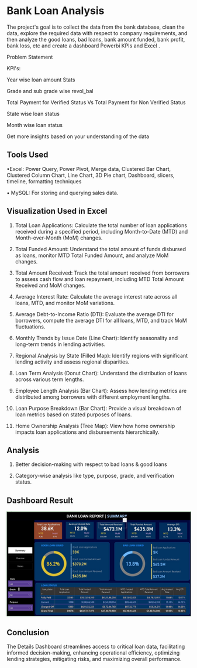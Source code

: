 
# Bank Loan Analysis

The project's goal is to collect the data from the bank database, clean the data, explore the required data with respect to company requirements, and then analyze the good loans, bad loans, bank amount funded, bank profit, bank loss, etc and create a dashboard Powerbi KPIs and Excel .






Problem Statement


 KPI's:

Year wise loan amount Stats

Grade and sub grade wise revol_bal

Total Payment for Verified Status Vs Total Payment for Non Verified Status

State wise loan status

Month wise loan status

Get more insights based on your understanding of the data

## Tools Used



•Excel: Power Query, Power Pivot, Merge data, Clustered Bar Chart, Clustered Column Chart, Line Chart, 3D Pie chart, Dashboard, slicers, timeline, formatting techniques


• MySQL: For storing and querying sales data.

 



## Visualization Used in Excel


1. Total Loan Applications: Calculate the total number of loan applications received during a specified period, including Month-to-Date (MTD) and Month-over-Month (MoM) changes.


2. Total Funded Amount: Understand the total amount of funds disbursed as loans, monitor MTD Total Funded Amount, and analyze MoM changes.


3. Total Amount Received: Track the total amount received from borrowers to assess cash flow and loan repayment, including MTD Total Amount Received and MoM changes.


4. Average Interest Rate: Calculate the average interest rate across all loans, MTD, and monitor MoM variations.


5. Average Debt-to-Income Ratio (DTI): Evaluate the average DTI for borrowers, compute the average DTI for all loans, MTD, and track MoM fluctuations.

6. Monthly Trends by Issue Date (Line Chart): Identify seasonality and long-term trends in lending activities.


7. Regional Analysis by State (Filled Map): Identify regions with significant lending activity and assess regional disparities.


8. Loan Term Analysis (Donut Chart): Understand the distribution of loans across various term lengths.


9. Employee Length Analysis (Bar Chart): Assess how lending metrics are distributed among borrowers with different employment lengths.


10. Loan Purpose Breakdown (Bar Chart): Provide a visual breakdown of loan metrics based on stated purposes of loans.


11. Home Ownership Analysis (Tree Map): View how home ownership impacts loan applications and disbursements hierarchically.












## Analysis

1. Better decision-making with respect to bad loans & good loans

2. Category-wise analysis like type, purpose, grade, and verification status.






## Dashboard Result

![App Screenshot](https://github.com/vinayybetha/Bank-Loan-Analysis/blob/main/Bank%20Loan%20Analysis_Dashboard.JPG?raw=true)






## Conclusion



The Details Dashboard streamlines access to critical loan data, facilitating informed decision-making, enhancing operational efficiency, optimizing lending strategies, mitigating risks, and maximizing overall performance.








